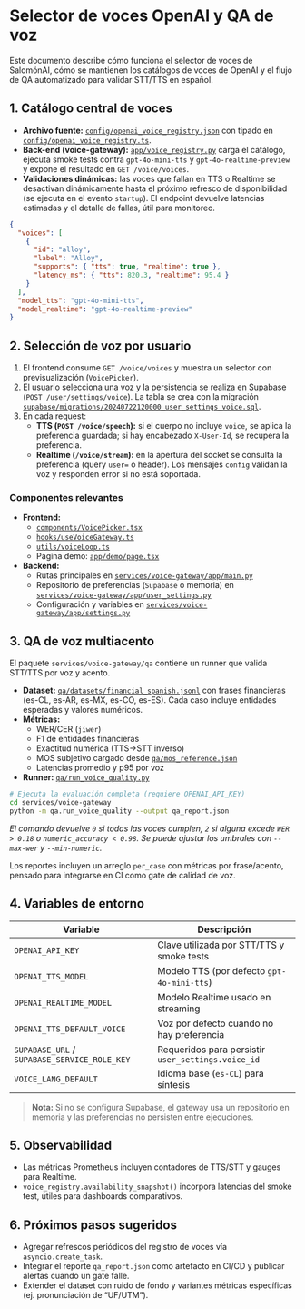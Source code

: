 # Selector de voces OpenAI y QA de voz

Este documento describe cómo funciona el selector de voces de SalomónAI, cómo se mantienen los catálogos de voces de OpenAI y el flujo de QA automatizado para validar STT/TTS en español.

## 1. Catálogo central de voces

* **Archivo fuente:** [`config/openai_voice_registry.json`](../config/openai_voice_registry.json) con tipado en [`config/openai_voice_registry.ts`](../config/openai_voice_registry.ts).
* **Back-end (voice-gateway):** [`app/voice_registry.py`](../services/voice-gateway/app/voice_registry.py) carga el catálogo, ejecuta smoke tests contra `gpt-4o-mini-tts` y `gpt-4o-realtime-preview` y expone el resultado en `GET /voice/voices`.
* **Validaciones dinámicas:** las voces que fallan en TTS o Realtime se desactivan dinámicamente hasta el próximo refresco de disponibilidad (se ejecuta en el evento `startup`). El endpoint devuelve latencias estimadas y el detalle de fallas, útil para monitoreo.

```json
{
  "voices": [
    {
      "id": "alloy",
      "label": "Alloy",
      "supports": { "tts": true, "realtime": true },
      "latency_ms": { "tts": 820.3, "realtime": 95.4 }
    }
  ],
  "model_tts": "gpt-4o-mini-tts",
  "model_realtime": "gpt-4o-realtime-preview"
}
```

## 2. Selección de voz por usuario

1. El frontend consume `GET /voice/voices` y muestra un selector con previsualización (`VoicePicker`).
2. El usuario selecciona una voz y la persistencia se realiza en Supabase (`POST /user/settings/voice`). La tabla se crea con la migración [`supabase/migrations/20240722120000_user_settings_voice.sql`](../supabase/migrations/20240722120000_user_settings_voice.sql).
3. En cada request:
   * **TTS (`POST /voice/speech`):** si el cuerpo no incluye `voice`, se aplica la preferencia guardada; si hay encabezado `X-User-Id`, se recupera la preferencia.
   * **Realtime (`/voice/stream`):** en la apertura del socket se consulta la preferencia (query `user=` o header). Los mensajes `config` validan la voz y responden error si no está soportada.

### Componentes relevantes

* **Frontend:**
  * [`components/VoicePicker.tsx`](../frontend/components/VoicePicker.tsx)
  * [`hooks/useVoiceGateway.ts`](../frontend/hooks/useVoiceGateway.ts)
  * [`utils/voiceLoop.ts`](../frontend/utils/voiceLoop.ts)
  * Página demo: [`app/demo/page.tsx`](../frontend/app/demo/page.tsx)
* **Backend:**
  * Rutas principales en [`services/voice-gateway/app/main.py`](../services/voice-gateway/app/main.py)
  * Repositorio de preferencias (`Supabase` o memoria) en [`services/voice-gateway/app/user_settings.py`](../services/voice-gateway/app/user_settings.py)
  * Configuración y variables en [`services/voice-gateway/app/settings.py`](../services/voice-gateway/app/settings.py)

## 3. QA de voz multiacento

El paquete `services/voice-gateway/qa` contiene un runner que valida STT/TTS por voz y acento.

* **Dataset:** [`qa/datasets/financial_spanish.jsonl`](../services/voice-gateway/qa/datasets/financial_spanish.jsonl) con frases financieras (es-CL, es-AR, es-MX, es-CO, es-ES). Cada caso incluye entidades esperadas y valores numéricos.
* **Métricas:**
  * WER/CER (`jiwer`)
  * F1 de entidades financieras
  * Exactitud numérica (TTS→STT inverso)
  * MOS subjetivo cargado desde [`qa/mos_reference.json`](../services/voice-gateway/qa/mos_reference.json)
  * Latencias promedio y p95 por voz
* **Runner:** [`qa/run_voice_quality.py`](../services/voice-gateway/qa/run_voice_quality.py)

```bash
# Ejecuta la evaluación completa (requiere OPENAI_API_KEY)
cd services/voice-gateway
python -m qa.run_voice_quality --output qa_report.json
```

*El comando devuelve `0` si todas las voces cumplen, `2` si alguna excede `WER > 0.18` o `numeric_accuracy < 0.98`. Se puede ajustar los umbrales con `--max-wer` y `--min-numeric`.*

Los reportes incluyen un arreglo `per_case` con métricas por frase/acento, pensado para integrarse en CI como gate de calidad de voz.

## 4. Variables de entorno

| Variable | Descripción |
| --- | --- |
| `OPENAI_API_KEY` | Clave utilizada por STT/TTS y smoke tests |
| `OPENAI_TTS_MODEL` | Modelo TTS (por defecto `gpt-4o-mini-tts`) |
| `OPENAI_REALTIME_MODEL` | Modelo Realtime usado en streaming |
| `OPENAI_TTS_DEFAULT_VOICE` | Voz por defecto cuando no hay preferencia |
| `SUPABASE_URL` / `SUPABASE_SERVICE_ROLE_KEY` | Requeridos para persistir `user_settings.voice_id` |
| `VOICE_LANG_DEFAULT` | Idioma base (`es-CL`) para síntesis |

> **Nota:** Si no se configura Supabase, el gateway usa un repositorio en memoria y las preferencias no persisten entre ejecuciones.

## 5. Observabilidad

* Las métricas Prometheus incluyen contadores de TTS/STT y gauges para Realtime.
* `voice_registry.availability_snapshot()` incorpora latencias del smoke test, útiles para dashboards comparativos.

## 6. Próximos pasos sugeridos

* Agregar refrescos periódicos del registro de voces vía `asyncio.create_task`.
* Integrar el reporte `qa_report.json` como artefacto en CI/CD y publicar alertas cuando un gate falle.
* Extender el dataset con ruido de fondo y variantes métricas específicas (ej. pronunciación de “UF/UTM”).
